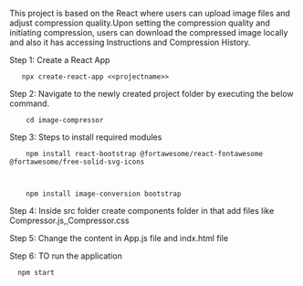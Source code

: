 This project is based on the React where users can upload image files and adjust compression quality.Upon setting the compression quality and initiating compression, users can download the compressed image locally and also it has accessing Instructions and Compression History.


Step 1: Create a React App

       npx create-react-app <<projectname>>

Step 2: Navigate to the newly created project folder by executing the below command.

        cd image-compressor

Step 3: Steps to install required modules

        npm install react-bootstrap @fortawesome/react-fontawesome @fortawesome/free-solid-svg-icons 


        
        npm install image-conversion bootstrap

Step 4: Inside src folder create components folder in that add files like Compressor.js,,Compressor.css

Step 5: Change the content in App.js file and indx.html file

Step 6: TO run the application

      npm start


       
